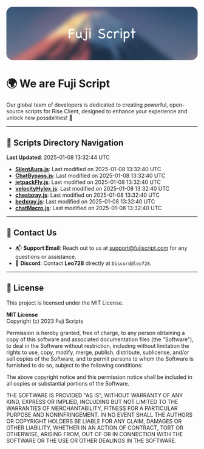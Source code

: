 ![Banner](.github/b.webp)

# 🌍 **We are Fuji Script**

Our global team of developers is dedicated to creating powerful, open-source scripts for Rise Client, designed to enhance your experience and unlock new possibilities! 🌟

---
<!-- SCRIPTS_NAVIGATION_START -->
## 📂 **Scripts Directory Navigation**

**Last Updated**: 2025-01-08 13:32:44 UTC

- **[SilentAura.js](scripts/SilentAura.js)**: Last modified on 2025-01-08 13:32:40 UTC
- **[ChatBypass.js](scripts/ChatBypass.js)**: Last modified on 2025-01-08 13:32:40 UTC
- **[jetpackFly.js](scripts/jetpackFly.js)**: Last modified on 2025-01-08 13:32:40 UTC
- **[velocityHylex.js](scripts/velocityHylex.js)**: Last modified on 2025-01-08 13:32:40 UTC
- **[chestxray.js](scripts/chestxray.js)**: Last modified on 2025-01-08 13:32:40 UTC
- **[bedxray.js](scripts/bedxray.js)**: Last modified on 2025-01-08 13:32:40 UTC
- **[chatMacro.js](scripts/chatMacro.js)**: Last modified on 2025-01-08 13:32:40 UTC

<!-- SCRIPTS_NAVIGATION_END -->

---

## 💬 **Contact Us**  
- 📬 **Support Email**: Reach out to us at [support@fujiscript.com](mailto:support@fujiscript.com) for any questions or assistance.  
- 💬 **Discord**: Contact **Leo728** directly at `Discord@leo728`.

---

## 📜 **License**

This project is licensed under the MIT License.  

**MIT License**  
Copyright (c) 2023 Fuji Scripts  

Permission is hereby granted, free of charge, to any person obtaining a copy of this software and associated documentation files (the "Software"), to deal in the Software without restriction, including without limitation the rights to use, copy, modify, merge, publish, distribute, sublicense, and/or sell copies of the Software, and to permit persons to whom the Software is furnished to do so, subject to the following conditions:  

The above copyright notice and this permission notice shall be included in all copies or substantial portions of the Software.  

THE SOFTWARE IS PROVIDED "AS IS", WITHOUT WARRANTY OF ANY KIND, EXPRESS OR IMPLIED, INCLUDING BUT NOT LIMITED TO THE WARRANTIES OF MERCHANTABILITY, FITNESS FOR A PARTICULAR PURPOSE AND NONINFRINGEMENT. IN NO EVENT SHALL THE AUTHORS OR COPYRIGHT HOLDERS BE LIABLE FOR ANY CLAIM, DAMAGES OR OTHER LIABILITY, WHETHER IN AN ACTION OF CONTRACT, TORT OR OTHERWISE, ARISING FROM, OUT OF OR IN CONNECTION WITH THE SOFTWARE OR THE USE OR OTHER DEALINGS IN THE SOFTWARE.  
